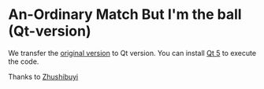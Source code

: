 # An-Ordinary Match But I'm the ball (Qt-version)
We transfer the [original version](https://github.com/Rice-Jivy/Soccergame) to Qt version. You can install [Qt 5](https://doc.qt.io/qt-5/get-and-install-qt.html) to execute the code.

Thanks to [Zhushibuyi](https://github.com/Zhushibuyi)

